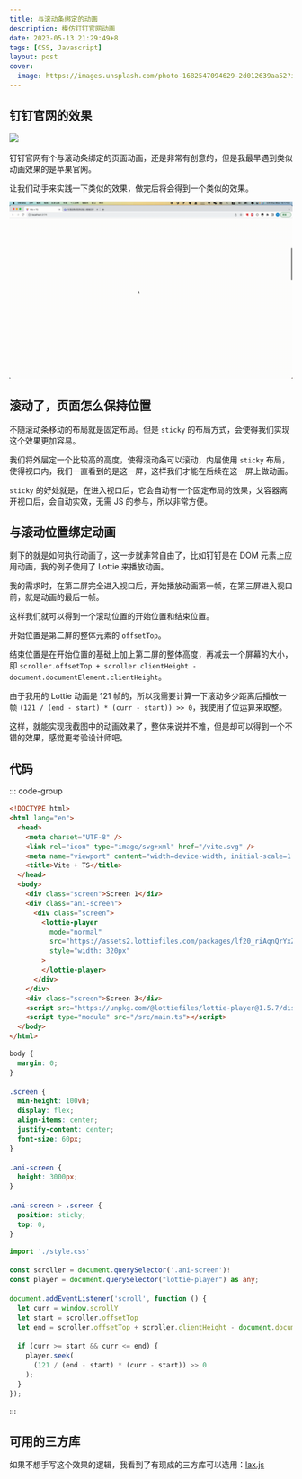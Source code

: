 ```yaml
---
title: 与滚动条绑定的动画
description: 模仿钉钉官网动画
date: 2023-05-13 21:29:49+8
tags: [CSS, Javascript]
layout: post
cover:
  image: https://images.unsplash.com/photo-1682547094629-2d012639aa52?ixlib=rb-4.0.3&ixid=MnwxMjA3fDB8MHxwaG90by1wYWdlfHx8fGVufDB8fHx8&auto=format&fit=crop&w=2670&q=80
---
```


## 钉钉官网的效果

![](/resources/2023-05/06.gif)

钉钉官网有个与滚动条绑定的页面动画，还是非常有创意的，但是我最早遇到类似动画效果的是苹果官网。

让我们动手来实践一下类似的效果，做完后将会得到一个类似的效果。

![](/resources/2023-05/07.gif)


## 滚动了，页面怎么保持位置

不随滚动条移动的布局就是固定布局。但是 `sticky` 的布局方式，会使得我们实现这个效果更加容易。

我们将外层定一个比较高的高度，使得滚动条可以滚动，内层使用 `sticky` 布局，使得视口内，我们一直看到的是这一屏，这样我们才能在后续在这一屏上做动画。

`sticky` 的好处就是，在进入视口后，它会自动有一个固定布局的效果，父容器离开视口后，会自动实效，无需 JS 的参与，所以非常方便。


## 与滚动位置绑定动画

剩下的就是如何执行动画了，这一步就非常自由了，比如钉钉是在 DOM 元素上应用动画，我的例子使用了 Lottie 来播放动画。

我的需求时，在第二屏完全进入视口后，开始播放动画第一帧，在第三屏进入视口前，就是动画的最后一帧。

这样我们就可以得到一个滚动位置的开始位置和结束位置。

开始位置是第二屏的整体元素的 `offsetTop`。

结束位置是在开始位置的基础上加上第二屏的整体高度，再减去一个屏幕的大小，即 `scroller.offsetTop + scroller.clientHeight - document.documentElement.clientHeight`。

由于我用的 Lottie 动画是 121 帧的，所以我需要计算一下滚动多少距离后播放一帧 `(121 / (end - start) * (curr - start)) >> 0`，我使用了位运算来取整。

这样，就能实现我截图中的动画效果了，整体来说并不难，但是却可以得到一个不错的效果，感觉更考验设计师吧。


## 代码

::: code-group

```html
<!DOCTYPE html>
<html lang="en">
  <head>
    <meta charset="UTF-8" />
    <link rel="icon" type="image/svg+xml" href="/vite.svg" />
    <meta name="viewport" content="width=device-width, initial-scale=1.0" />
    <title>Vite + TS</title>
  </head>
  <body>
    <div class="screen">Screen 1</div>
    <div class="ani-screen">
      <div class="screen">
        <lottie-player
          mode="normal"
          src="https://assets2.lottiefiles.com/packages/lf20_riAqnQrYxZ.json"
          style="width: 320px"
        >
        </lottie-player>
      </div>
    </div>
    <div class="screen">Screen 3</div>
    <script src="https://unpkg.com/@lottiefiles/lottie-player@1.5.7/dist/lottie-player.js"></script>
    <script type="module" src="/src/main.ts"></script>
  </body>
</html>
```

```css
body {
  margin: 0;
}

.screen {
  min-height: 100vh;
  display: flex;
  align-items: center;
  justify-content: center;
  font-size: 60px;
}

.ani-screen {
  height: 3000px;
}

.ani-screen > .screen {
  position: sticky;
  top: 0;
}
```

```typescript
import './style.css'

const scroller = document.querySelector('.ani-screen')!
const player = document.querySelector("lottie-player") as any;

document.addEventListener('scroll', function () {
  let curr = window.scrollY
  let start = scroller.offsetTop
  let end = scroller.offsetTop + scroller.clientHeight - document.documentElement.clientHeight

  if (curr >= start && curr <= end) {
    player.seek(
      (121 / (end - start) * (curr - start)) >> 0
    );
  }
});
```

:::


## 可用的三方库

如果不想手写这个效果的逻辑，我看到了有现成的三方库可以选用：[lax.js](https://github.com/alexfoxy/lax.js)
